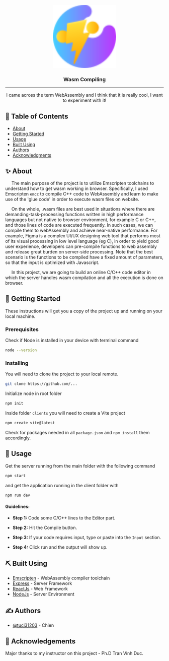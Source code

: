 <p align="center">
  <a href="" rel="noopener">
 <img width=200px height=200px src="logo.svg" alt="Project logo"></a>
</p>

<h3 align="center">Wasm Compiling</h3>


---

<p align="center"> I came across the term WebAssembly and I think that it is really cool, I want to experiment with it!
    <br> 
</p>

## 📝 Table of Contents

- [About](#about)
- [Getting Started](#getting_started)
- [Usage](#usage)
- [Built Using](#built_using)
- [Authors](#authors)
- [Acknowledgments](#acknowledgement)

## ✨ About <a name = "about"></a>

&nbsp;&nbsp;&nbsp;&nbsp;&nbsp;The main purpose of the project is to utilize Emscripten toolchains to understand how to get wasm working in browser. Specifically, I used Emscripten `emcc` to compile C++ code to WebAssembly and learn to make use of the 'glue code' in order to execute wasm files on website.


&nbsp;&nbsp;&nbsp;&nbsp;&nbsp;On the whole, .wasm files are best used in situations where there are demanding-task-processing functions written in high performance languages but not native to browser environment, for example C or C++, and those lines of code are executed frequently. In such cases, we can compile them to webAssembly and achieve near-native performance. For example, Figma is a complex UI/UX designing web tool that performs most of its visual processing in low level language (eg C), in order to yield good user experience, developers can pre-compile functions to web assembly and release great burden on server-side processing. Note that the best scenario is the functions to be compiled have a fixed amount of parameters, so that the input is optimized with Javascript.


&nbsp;&nbsp;&nbsp;&nbsp;&nbsp;In this project, we are going to build an online C/C++ code editor in which the server handles wasm compilation and all the execution is done on browser.

## 🏁 Getting Started <a name = "getting_started"></a>


These instructions will get you a copy of the project up and running on your local machine.

### Prerequisites

Check if Node is installed in your device with terminal command

```bash
node --version
```


### Installing

You will need to clone the project to your local remote.

```bash
git clone https://github.com/...
```

Initialize node in root folder
```bash
npm init
```

Inside folder `clients` you will need to create a Vite project

```bash
npm create vite@latest
```

Check for packages needed in all `package.json` and `npm install` them accordingly.


## 🎈 Usage <a name="usage"></a>

Get the server running from the main folder with the following command


```bash
npm start
```

and get the application running in the client folder with

```bash
npm run dev
```

#### Guidelines:

+ **Step 1:** Code some C/C++ lines to the Editor part.

+ **Step 2:** Hit the Compile button.

+ **Step 3:** If your code requires input, type or paste into the `Input` section.

+ **Step 4:** Click run and the output will show up.


## ⛏️ Built Using <a name = "built_using"></a>

- [Emscripten](https://emscripten.org/) - WebAssembly compiler toolchain
- [Express](https://expressjs.com/) - Server Framework
- [ReactJs](https://react.dev/) - Web Framework
- [NodeJs](https://nodejs.org/en/) - Server Environment

## ✍️ Authors <a name = "authors"></a>

- [@tuci31203](https://github.com/tuci31203) - Chien


## 🎉 Acknowledgements <a name = "acknowledgement"></a>

Major thanks to my instructor on this project - Ph.D Tran Vinh Duc.